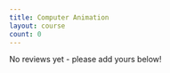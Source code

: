 ```yaml
---
title: Computer Animation
layout: course
count: 0
---
```


No reviews yet - please add yours below!
